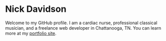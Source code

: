 # Nick Davidson

Welcome to my GitHub profile. I am a cardiac nurse, professional classical musician, and a freelance web developer in Chattanooga, TN. You can learn more at my [portfolio site](https://nickdavidson.is).
